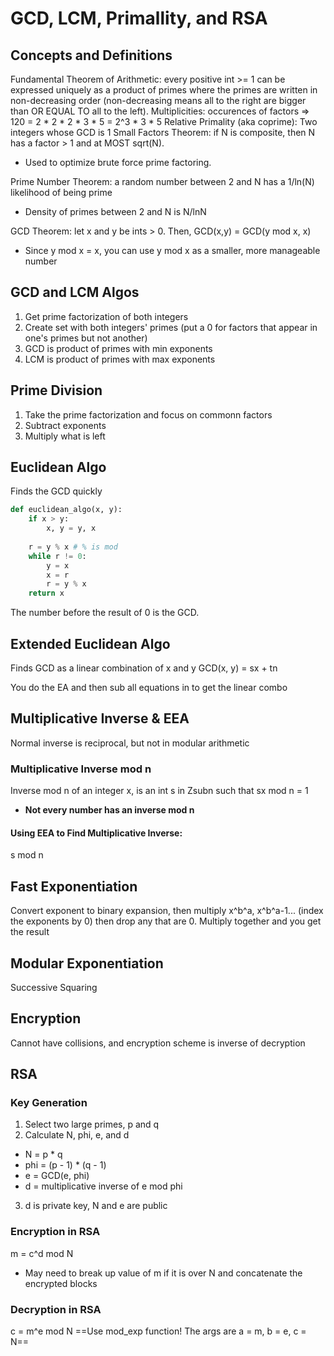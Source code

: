 # GCD, LCM, Primallity, and RSA
## Concepts and Definitions
Fundamental Theorem of Arithmetic: every positive int >= 1 can be expressed uniquely as a product of primes where the primes are written in non-decreasing order (non-decreasing means all to the right are bigger than OR EQUAL TO all to the left).
Multiplicities: occurences of factors => 120 = 2 \* 2 \* 2 \* 3 \* 5 = 2^3 \* 3 \* 5
Relative Primality (aka coprime): Two integers whose GCD is 1
Small Factors Theorem: if N is composite, then N has a factor > 1 and at MOST sqrt(N).
- Used to optimize brute force prime factoring.

Prime Number Theorem: a random number between 2 and N has a 1/ln(N) likelihood of being prime
- Density of primes between 2 and N is N/lnN

GCD Theorem: let x and y be ints > 0. Then, GCD(x,y) = GCD(y mod x, x)
- Since y mod x = x, you can use y mod x as a smaller, more manageable number

## GCD and LCM Algos
1. Get prime factorization of both integers
2. Create set with both integers' primes (put a 0 for factors that appear in one's primes but not another)
3. GCD is product of primes with min exponents
4. LCM is product of primes with max exponents

## Prime Division
1. Take the prime factorization and focus on commonn factors
2. Subtract exponents
3. Multiply what is left

## Euclidean Algo
Finds the GCD quickly
```python
def euclidean_algo(x, y):
    if x > y:
        x, y = y, x
    
    r = y % x # % is mod
    while r != 0:
        y = x
        x = r
        r = y % x
    return x
```
The number before the result of 0 is the GCD.

## Extended Euclidean Algo
Finds GCD as a linear combination of x and y
GCD(x, y) = sx + tn

You do the EA and then sub all equations in to get the linear combo

## Multiplicative Inverse & EEA
Normal inverse is reciprocal, but not in modular arithmetic

### Multiplicative Inverse mod n
Inverse mod n of an integer x, is an int s in Zsubn such that sx mod n = 1
- **Not every number has an inverse mod n**

#### Using EEA to Find Multiplicative Inverse:
s mod n

## Fast Exponentiation
Convert exponent to binary expansion, then multiply x^b^a, x^b^a-1... (index the exponents by 0) then drop any that are 0. Multiply together and you get the result

## Modular Exponentiation
Successive Squaring

## Encryption
Cannot have collisions, and encryption scheme is inverse of decryption

## RSA
### Key Generation
1. Select two large primes, p and q
2. Calculate N, phi, e, and d
- N = p \* q
- phi = (p - 1) \* (q - 1)
- e = GCD(e, phi)
- d = multiplicative inverse of e mod phi
3. d is private key, N and e are public

### Encryption in RSA
m = c^d mod N
- May need to break up value of m if it is over N and concatenate the encrypted blocks

### Decryption in RSA
c = m^e mod N
==Use mod_exp function! The args are a = m, b = e, c = N==

